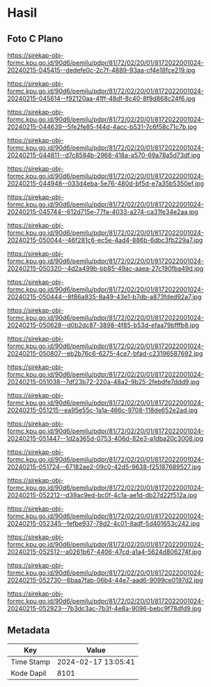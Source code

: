# Hasil

## Foto C Plano

https://sirekap-obj-formc.kpu.go.id/90d6/pemilu/pdpr/81/72/02/20/01/8172022001024-20240215-045415--dedefe0c-2c7f-4889-93aa-cf4e18fce219.jpg

https://sirekap-obj-formc.kpu.go.id/90d6/pemilu/pdpr/81/72/02/20/01/8172022001024-20240215-045614--f92120aa-41ff-48df-8c40-8f9d868c24f6.jpg

https://sirekap-obj-formc.kpu.go.id/90d6/pemilu/pdpr/81/72/02/20/01/8172022001024-20240215-044639--5fe2fe85-f44d-4acc-b531-7c6f58c71c7b.jpg

https://sirekap-obj-formc.kpu.go.id/90d6/pemilu/pdpr/81/72/02/20/01/8172022001024-20240215-044811--d7c8584b-2968-418a-a570-69a78a5d73df.jpg

https://sirekap-obj-formc.kpu.go.id/90d6/pemilu/pdpr/81/72/02/20/01/8172022001024-20240215-044948--033d4eba-5e76-480d-bf5d-e7a35b5350ef.jpg

https://sirekap-obj-formc.kpu.go.id/90d6/pemilu/pdpr/81/72/02/20/01/8172022001024-20240215-045744--612d715e-77fa-4033-a274-ca31fe34e2aa.jpg

https://sirekap-obj-formc.kpu.go.id/90d6/pemilu/pdpr/81/72/02/20/01/8172022001024-20240215-050044--46f281c6-ec5e-4ad4-886b-6dbc3fb229a7.jpg

https://sirekap-obj-formc.kpu.go.id/90d6/pemilu/pdpr/81/72/02/20/01/8172022001024-20240215-050320--4d2a499b-bb85-49ac-aaea-27c190fba49d.jpg

https://sirekap-obj-formc.kpu.go.id/90d6/pemilu/pdpr/81/72/02/20/01/8172022001024-20240215-050444--8f86a935-8a49-43e1-b7db-a873fded92a7.jpg

https://sirekap-obj-formc.kpu.go.id/90d6/pemilu/pdpr/81/72/02/20/01/8172022001024-20240215-050628--d0b2dc87-3898-4f85-b53d-efaa79bfffb8.jpg

https://sirekap-obj-formc.kpu.go.id/90d6/pemilu/pdpr/81/72/02/20/01/8172022001024-20240215-050807--eb2b76c6-6275-4ce7-bfad-c23196587692.jpg

https://sirekap-obj-formc.kpu.go.id/90d6/pemilu/pdpr/81/72/02/20/01/8172022001024-20240215-051038--7df23b72-220a-48a2-9b25-2febdfe7ddd9.jpg

https://sirekap-obj-formc.kpu.go.id/90d6/pemilu/pdpr/81/72/02/20/01/8172022001024-20240215-051215--ea95e55c-1a1a-466c-9708-118de652e2ad.jpg

https://sirekap-obj-formc.kpu.go.id/90d6/pemilu/pdpr/81/72/02/20/01/8172022001024-20240215-051447--1d2a365d-0753-406d-82e3-a1dba20c3008.jpg

https://sirekap-obj-formc.kpu.go.id/90d6/pemilu/pdpr/81/72/02/20/01/8172022001024-20240215-051724--67182ae2-09c0-42d5-9638-f25187689527.jpg

https://sirekap-obj-formc.kpu.go.id/90d6/pemilu/pdpr/81/72/02/20/01/8172022001024-20240215-052212--d39ac9ed-bc0f-4c1a-ae1d-db27d22f512a.jpg

https://sirekap-obj-formc.kpu.go.id/90d6/pemilu/pdpr/81/72/02/20/01/8172022001024-20240215-052345--fefbe937-78d2-4c01-8adf-5d401653c242.jpg

https://sirekap-obj-formc.kpu.go.id/90d6/pemilu/pdpr/81/72/02/20/01/8172022001024-20240215-052512--a0261b67-4406-47cd-a1a4-5624d806274f.jpg

https://sirekap-obj-formc.kpu.go.id/90d6/pemilu/pdpr/81/72/02/20/01/8172022001024-20240215-052730--6baa7fab-06b4-44e7-aad6-9099ce0197d2.jpg

https://sirekap-obj-formc.kpu.go.id/90d6/pemilu/pdpr/81/72/02/20/01/8172022001024-20240215-052923--7b3dc3ac-7b3f-4e8a-9096-bebc9f78dfd9.jpg


## Metadata

| Key        | Value               |
| ---------- | ------------------- |
| Time Stamp | 2024-02-17 13:05:41 |
| Kode Dapil | 8101                |



